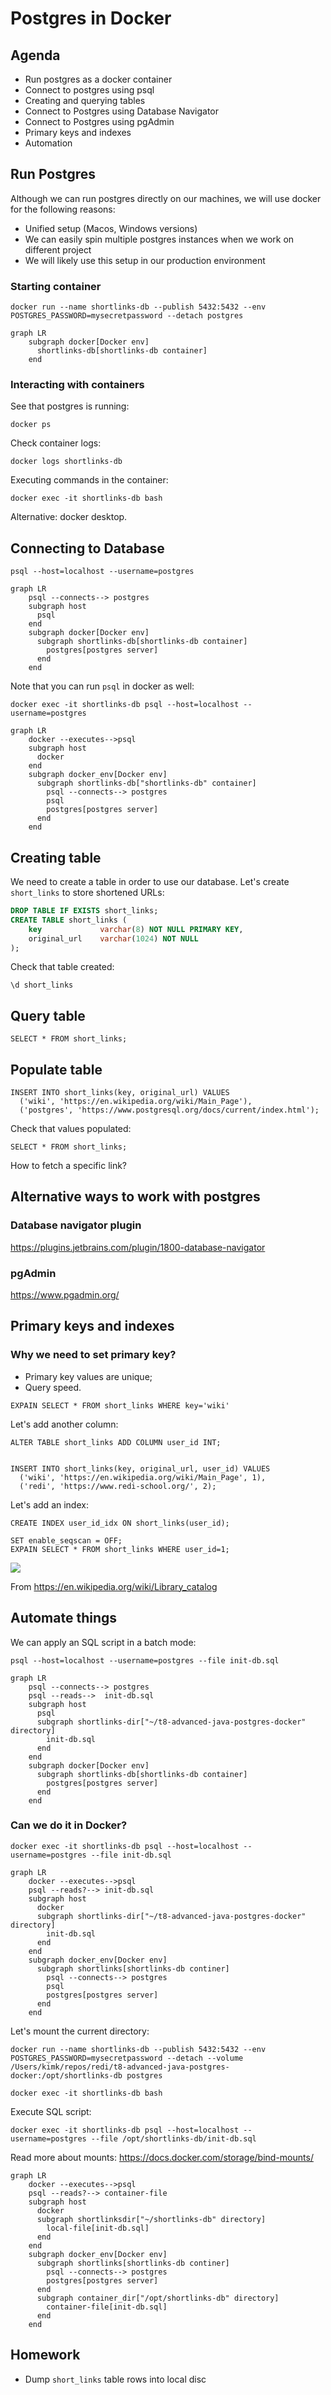 # Postgres in Docker

## Agenda
* Run postgres as a docker container
* Connect to postgres using psql
* Creating and querying tables
* Connect to Postgres using Database Navigator
* Connect to Postgres using pgAdmin
* Primary keys and indexes
* Automation

## Run Postgres
Although we can run postgres directly on our machines, we will use docker for the following reasons:
* Unified setup (Macos, Windows versions)
* We can easily spin multiple postgres instances when we work on different project
* We will likely use this setup in our production environment

### Starting container

```
docker run --name shortlinks-db --publish 5432:5432 --env POSTGRES_PASSWORD=mysecretpassword --detach postgres
```

```mermaid
graph LR
    subgraph docker[Docker env]
      shortlinks-db[shortlinks-db container]
    end
```

### Interacting with containers

See that postgres is running:

```
docker ps
```

Check container logs:

```
docker logs shortlinks-db
```

Executing commands in the container:

```
docker exec -it shortlinks-db bash
```

Alternative: docker desktop.


## Connecting to Database

```
psql --host=localhost --username=postgres
```

```mermaid
graph LR
    psql --connects--> postgres
    subgraph host
      psql
    end
    subgraph docker[Docker env]
      subgraph shortlinks-db[shortlinks-db container]
        postgres[postgres server]
      end
    end
```

Note that you can run `psql` in docker as well:
```
docker exec -it shortlinks-db psql --host=localhost --username=postgres
```

```mermaid
graph LR
    docker --executes-->psql
    subgraph host
      docker
    end
    subgraph docker_env[Docker env]
      subgraph shortlinks-db["shortlinks-db" container]
        psql --connects--> postgres
        psql
        postgres[postgres server]
      end
    end
```

## Creating table
We need to create a table in order to use our database. Let's create `short_links` to store shortened URLs:

```sql
DROP TABLE IF EXISTS short_links;
CREATE TABLE short_links (
    key             varchar(8) NOT NULL PRIMARY KEY,
    original_url    varchar(1024) NOT NULL
);
```

Check that table created:

```
\d short_links
```


## Query table
```
SELECT * FROM short_links;
```

## Populate table

```
INSERT INTO short_links(key, original_url) VALUES
  ('wiki', 'https://en.wikipedia.org/wiki/Main_Page'),
  ('postgres', 'https://www.postgresql.org/docs/current/index.html');
```

Check that values populated:
```
SELECT * FROM short_links;
```

How to fetch a specific link?

## Alternative ways to work with postgres

### Database navigator plugin

https://plugins.jetbrains.com/plugin/1800-database-navigator

### pgAdmin

https://www.pgadmin.org/


## Primary keys and indexes

### Why we need to set primary key?
* Primary key values are unique;
* Query speed.

```
EXPAIN SELECT * FROM short_links WHERE key='wiki'
```

Let's add another column:
```
ALTER TABLE short_links ADD COLUMN user_id INT;
```

```

INSERT INTO short_links(key, original_url, user_id) VALUES
  ('wiki', 'https://en.wikipedia.org/wiki/Main_Page', 1),
  ('redi', 'https://www.redi-school.org/', 2);
```


Let's add an index:

```
CREATE INDEX user_id_idx ON short_links(user_id);
```

```
SET enable_seqscan = OFF;
EXPAIN SELECT * FROM short_links WHERE user_id=1;
```

![](img/library-catalog.jpg)

From https://en.wikipedia.org/wiki/Library_catalog


## Automate things
We can apply an SQL script in a batch mode:
```
psql --host=localhost --username=postgres --file init-db.sql
```

```mermaid
graph LR
    psql --connects--> postgres
    psql --reads-->  init-db.sql
    subgraph host
      psql
      subgraph shortlinks-dir["~/t8-advanced-java-postgres-docker" directory]
        init-db.sql
      end
    end
    subgraph docker[Docker env]
      subgraph shortlinks-db[shortlinks-db container]
        postgres[postgres server]
      end
    end
```

### Can we do it in Docker?
```
docker exec -it shortlinks-db psql --host=localhost --username=postgres --file init-db.sql
```

```mermaid
graph LR
    docker --executes-->psql
    psql --reads?--> init-db.sql
    subgraph host
      docker
      subgraph shortlinks-dir["~/t8-advanced-java-postgres-docker" directory]
        init-db.sql
      end
    end
    subgraph docker_env[Docker env]
      subgraph shortlinks[shortlinks-db continer]
        psql --connects--> postgres
        psql
        postgres[postgres server]
      end
    end
```

Let's mount the current directory:
```
docker run --name shortlinks-db --publish 5432:5432 --env POSTGRES_PASSWORD=mysecretpassword --detach --volume /Users/kimk/repos/redi/t8-advanced-java-postgres-docker:/opt/shortlinks-db postgres
```


```
docker exec -it shortlinks-db bash
```

Execute SQL script:
```
docker exec -it shortlinks-db psql --host=localhost --username=postgres --file /opt/shortlinks-db/init-db.sql
```

Read more about mounts: https://docs.docker.com/storage/bind-mounts/

```mermaid
graph LR
    docker --executes-->psql
    psql --reads?--> container-file
    subgraph host
      docker
      subgraph shortlinksdir["~/shortlinks-db" directory]
        local-file[init-db.sql]
      end
    end
    subgraph docker_env[Docker env]
      subgraph shortlinks[shortlinks-db continer]
        psql --connects--> postgres
        postgres[postgres server]
      end
      subgraph container_dir["/opt/shortlinks-db" directory]
        container-file[init-db.sql]
      end
    end
```

## Homework
* Dump `short_links` table rows into local disc

